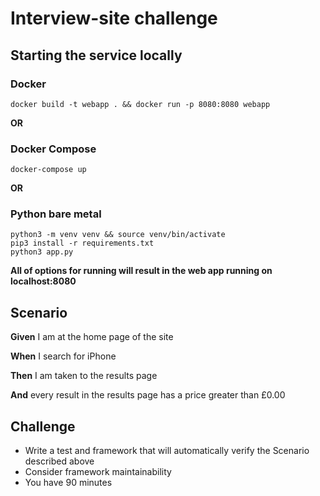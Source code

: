 # Interview-site challenge

## Starting the service locally
### Docker
```
docker build -t webapp . && docker run -p 8080:8080 webapp
```

**OR**

### Docker Compose
```
docker-compose up
```

**OR**

### Python bare metal
```
python3 -m venv venv && source venv/bin/activate
pip3 install -r requirements.txt
python3 app.py
```

**All of options for running will result in the web app running on localhost:8080**

## Scenario

**Given** I am at the home page of the site

**When** I search for iPhone

**Then** I am taken to the results page

**And** every result in the results page has a price greater than £0.00

## Challenge
- Write a test and framework that will automatically verify the Scenario described above
- Consider framework maintainability
- You have 90 minutes
